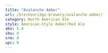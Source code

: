 ```yaml
---
title: "Avalanche Amber"
url: /breckenridge-brewery/avalanche-amber/
category: North American Ale
style: American-Style Amber/Red Ale
abv: 5.4
ibu: 0
srm: 0
upc: 0
---
```


